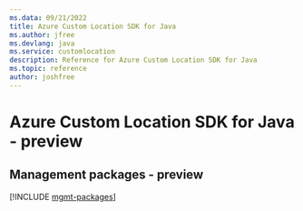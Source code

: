 ```yaml
---
ms.data: 09/21/2022
title: Azure Custom Location SDK for Java
ms.author: jfree
ms.devlang: java
ms.service: customlocation
description: Reference for Azure Custom Location SDK for Java
ms.topic: reference
author: joshfree
---
```

# Azure Custom Location SDK for Java - preview

## Management packages - preview
[!INCLUDE [mgmt-packages](custom-location-mgmt-index.md)]